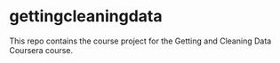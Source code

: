 # gettingcleaningdata
This repo contains the course project for the Getting and Cleaning Data Coursera course.
